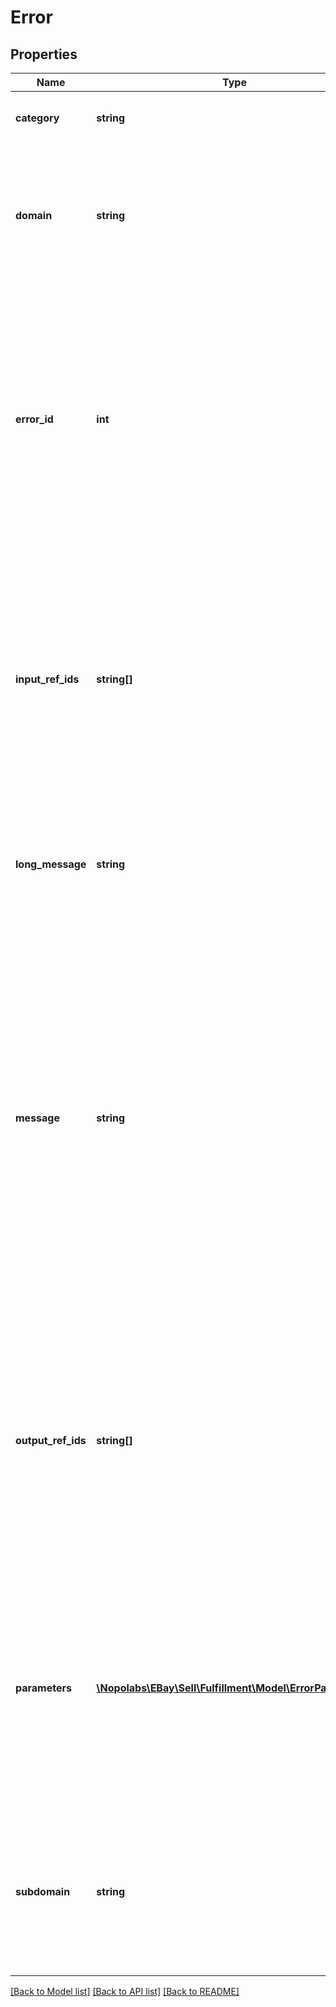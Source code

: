 # Error

## Properties
Name | Type | Description | Notes
------------ | ------------- | ------------- | -------------
**category** | **string** | The context or source of this error or warning. | [optional] 
**domain** | **string** | The name of the domain containing the service or application. For example, sell is a domain. | [optional] 
**error_id** | **int** | A positive integer that uniquely identifies the specific error condition that occurred. Your application can use these values as error code identifiers in your customized error-handling algorithms. | [optional] 
**input_ref_ids** | **string[]** | A list of one or more specific request elements (if any) associated with the error or warning. The format of these strings depends on the request payload format. For JSON, use JSONPath notation. | [optional] 
**long_message** | **string** | An expanded version of the message field. Maximum length: 200 characters | [optional] 
**message** | **string** | A message about the error or warning which is device agnostic and readable by end users and application developers. It explains what the error or warning is, and how to fix it (in a general sense). If applicable, the value is localized to the end user&#39;s requested locale. Maximum length: 50 characters | [optional] 
**output_ref_ids** | **string[]** | A list of one or more specific response elements (if any) associated with the error or warning. The format of these strings depends on the request payload format. For JSON, use JSONPath notation. | [optional] 
**parameters** | [**\Nopolabs\EBay\Sell\Fulfillment\Model\ErrorParameter[]**](ErrorParameter.md) | Contains a list of name/value pairs that provide additional information concerning this error or warning. Each item in the list is an input parameter that contributed to the error or warning condition. | [optional] 
**subdomain** | **string** | The name of the domain&#39;s subsystem or subdivision. For example, fulfillment is a subdomain in the sell domain. | [optional] 

[[Back to Model list]](../README.md#documentation-for-models) [[Back to API list]](../README.md#documentation-for-api-endpoints) [[Back to README]](../README.md)


